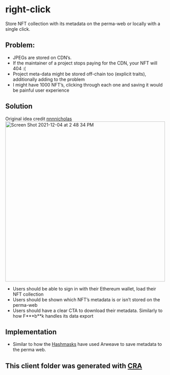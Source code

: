 # right-click

Store NFT collection with its metadata on the perma-web or locally with a single click.

## Problem:

- JPEGs are stored on CDN’s.
- If the maintainer of a project stops paying for the CDN, your NFT will 404 :(
- Project meta-data might be stored off-chain too (explicit traits), additionally adding to the problem
- I might have 1000 NFT’s, clicking through each one and saving it would be painful user experience

## Solution

Original idea credit [nnnnicholas](https://twitter.com/nnnnicholas)
<img width="500" alt="Screen Shot 2021-12-04 at 2 48 34 PM" src="https://user-images.githubusercontent.com/2502947/144722722-b073deca-5951-4713-8014-4c9dc6b5966e.png">

- Users should be able to sign in with their Ethereum wallet, load their NFT collection
- Users should be shown which NFT’s metadata is or isn’t stored on the perma-web
- Users should have a clear CTA to download their metadata. Similarly to how F**\*b**k handles its data export

## Implementation

- Similar to how the [Hashmasks](https://thehashmasks.medium.com/on-permanence-of-the-hashmasks-artwork-50abd16baa55) have used Arweave to save metadata to the perma web.

## This client folder was generated with [CRA](https://github.com/facebook/create-react-app)

